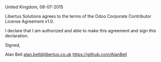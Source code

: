 United Kingdom, 08-07-2015

Libertus Solutions agrees to the terms of the Odoo Corporate Contributor License
Agreement v1.0.

I declare that I am authorized and able to make this agreement and sign this
declaration.

Signed,

Alan Bell alan.bell@libertus.co.uk https://github.com/AlanBell

